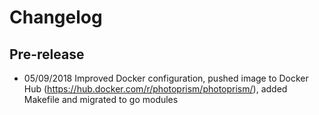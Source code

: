 Changelog
=========

Pre-release
-----------

* 05/09/2018 Improved Docker configuration, pushed image to Docker Hub (https://hub.docker.com/r/photoprism/photoprism/),
  added Makefile and migrated to go modules